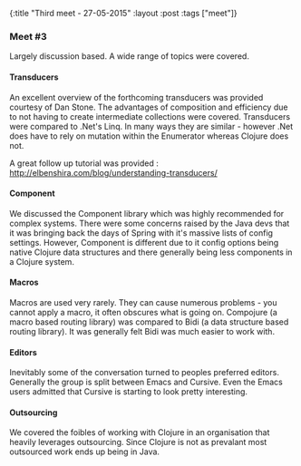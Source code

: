 {:title "Third meet - 27-05-2015"
 :layout :post
 :tags  ["meet"]}


 ### Meet #3

Largely discussion based. A wide range of topics were covered.

#### Transducers

An excellent overview of the forthcoming transducers was provided courtesy of Dan Stone. The advantages of composition and efficiency due to not having to create intermediate collections were covered. Transducers were compared to .Net's Linq. In many ways they are similar - however .Net does have to rely on mutation within the Enumerator whereas Clojure does not.

A great follow up tutorial was provided : http://elbenshira.com/blog/understanding-transducers/

#### Component

We discussed the Component library which was highly recommended for complex systems. There were some concerns raised by the Java devs that it was bringing back the days of Spring with it's massive lists of config settings. However, Component is different due to it config options being native Clojure data structures and there generally being less components in a Clojure system.

#### Macros

Macros are used very rarely. They can cause numerous problems - you cannot apply a macro, it often obscures what is going on. Compojure (a macro based routing library) was compared to Bidi (a data structure based routing library). It was generally felt Bidi was much easier to work with.

#### Editors

Inevitably some of the conversation turned to peoples preferred editors. Generally the group is split between Emacs and Cursive. Even the Emacs users admitted that Cursive is starting to look pretty interesting.

#### Outsourcing

We covered the foibles of working with Clojure in an organisation that heavily leverages outsourcing. Since Clojure is not as prevalant most outsourced work ends up being in Java.




